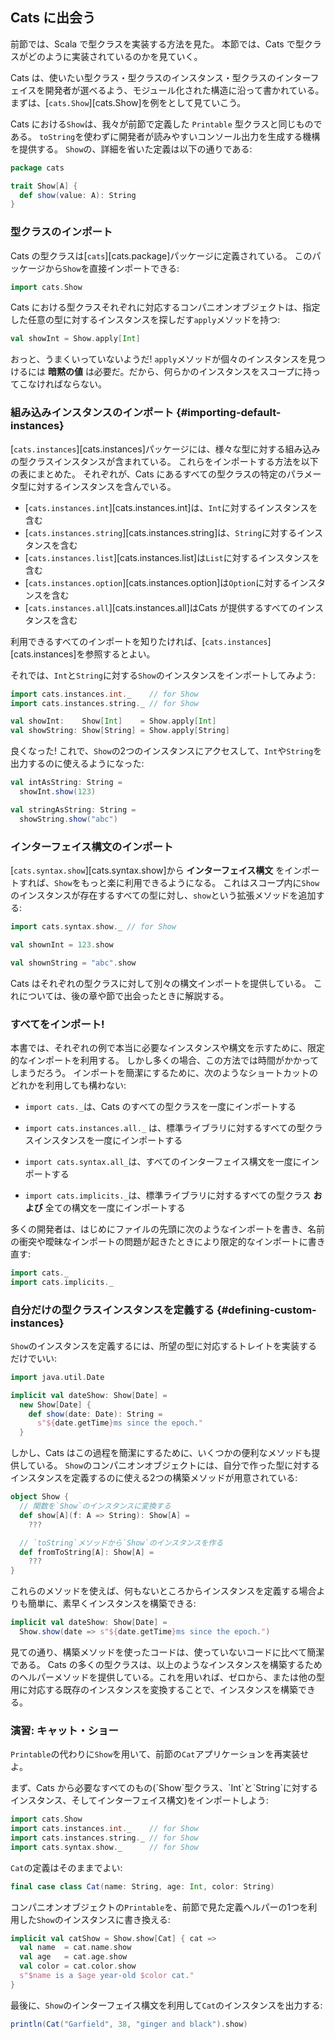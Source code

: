 ## Cats に出会う

前節では、Scala で型クラスを実装する方法を見た。
本節では、Cats で型クラスがどのように実装されているのかを見ていく。

Cats は、使いたい型クラス・型クラスのインスタンス・型クラスのインターフェイスを開発者が選べるよう、モジュール化された構造に沿って書かれている。
まずは、[`cats.Show`][cats.Show]を例をとして見ていこう。

Cats における`Show`は、我々が前節で定義した `Printable` 型クラスと同じものである。
`toString`を使わずに開発者が読みやすいコンソール出力を生成する機構を提供する。
`Show`の、詳細を省いた定義は以下の通りである:

```scala
package cats

trait Show[A] {
  def show(value: A): String
}
```

### 型クラスのインポート

Cats の型クラスは[`cats`][cats.package]パッケージに定義されている。
このパッケージから`Show`を直接インポートできる:

```scala
import cats.Show
```

Cats における型クラスそれぞれに対応するコンパニオンオブジェクトは、指定した任意の型に対するインスタンスを探しだす`apply`メソッドを持つ:

```scala
val showInt = Show.apply[Int]
```

おっと、うまくいっていないようだ!
`apply`メソッドが個々のインスタンスを見つけるには **暗黙の値** は必要だ。だから、何らかのインスタンスをスコープに持ってこなければならない。

### 組み込みインスタンスのインポート {#importing-default-instances}

[`cats.instances`][cats.instances]パッケージには、様々な型に対する組み込みの型クラスインスタンスが含まれている。
これらをインポートする方法を以下の表にまとめた。
それぞれが、Cats にあるすべての型クラスの特定のパラメータ型に対するインスタンスを含んでいる。

- [`cats.instances.int`][cats.instances.int]は、`Int`に対するインスタンスを含む
- [`cats.instances.string`][cats.instances.string]は、`String`に対するインスタンスを含む
- [`cats.instances.list`][cats.instances.list]は`List`に対するインスタンスを含む
- [`cats.instances.option`][cats.instances.option]は`Option`に対するインスタンスを含む
- [`cats.instances.all`][cats.instances.all]はCats が提供するすべてのインスタンスを含む

利用できるすべてのインポートを知りたければ、[`cats.instances`][cats.instances]を参照するとよい。

それでは、`Int`と`String`に対する`Show`のインスタンスをインポートしてみよう:

```scala
import cats.instances.int._    // for Show
import cats.instances.string._ // for Show

val showInt:    Show[Int]    = Show.apply[Int]
val showString: Show[String] = Show.apply[String]
```

良くなった! これで、`Show`の2つのインスタンスにアクセスして、`Int`や`String`を出力するのに使えるようになった:

```scala
val intAsString: String =
  showInt.show(123)

val stringAsString: String =
  showString.show("abc")
```

### インターフェイス構文のインポート

[`cats.syntax.show`][cats.syntax.show]から **インターフェイス構文** をインポートすれば、`Show`をもっと楽に利用できるようになる。
これはスコープ内に`Show`のインスタンスが存在するすべての型に対し、`show`という拡張メソッドを追加する:

```scala
import cats.syntax.show._ // for Show
```

```scala
val shownInt = 123.show

val shownString = "abc".show
```

Cats はそれぞれの型クラスに対して別々の構文インポートを提供している。
これについては、後の章や節で出会ったときに解説する。

### すべてをインポート!

本書では、それぞれの例で本当に必要なインスタンスや構文を示すために、限定的なインポートを利用する。
しかし多くの場合、この方法では時間がかかってしまうだろう。
インポートを簡潔にするために、次のようなショートカットのどれかを利用しても構わない:

- `import cats._`は、Cats のすべての型クラスを一度にインポートする

- `import cats.instances.all._` は、標準ライブラリに対するすべての型クラスインスタンスを一度にインポートする

- `import cats.syntax.all_`は、すべてのインターフェイス構文を一度にインポートする

- `import cats.implicits._`は、標準ライブラリに対するすべての型クラス **および** 全ての構文を一度にインポートする

多くの開発者は、はじめにファイルの先頭に次のようなインポートを書き、名前の衝突や曖昧なインポートの問題が起きたときにより限定的なインポートに書き直す:

```scala
import cats._
import cats.implicits._
```

### 自分だけの型クラスインスタンスを定義する {#defining-custom-instances}

`Show`のインスタンスを定義するには、所望の型に対応するトレイトを実装するだけでいい:

```scala
import java.util.Date

implicit val dateShow: Show[Date] =
  new Show[Date] {
    def show(date: Date): String =
      s"${date.getTime}ms since the epoch."
  }
```

しかし、Cats はこの過程を簡潔にするために、いくつかの便利なメソッドも提供している。
`Show`のコンパニオンオブジェクトには、自分で作った型に対するインスタンスを定義するのに使える2つの構築メソッドが用意されている:

```scala
object Show {
  // 関数を`Show`のインスタンスに変換する
  def show[A](f: A => String): Show[A] =
    ???

  // `toString`メソッドから`Show`のインスタンスを作る
  def fromToString[A]: Show[A] =
    ???
}
```

これらのメソッドを使えば、何もないところからインスタンスを定義する場合よりも簡単に、素早くインスタンスを構築できる:

```scala
implicit val dateShow: Show[Date] =
  Show.show(date => s"${date.getTime}ms since the epoch.")
```

見ての通り、構築メソッドを使ったコードは、使っていないコードに比べて簡潔である。
Cats の多くの型クラスは、以上のようなインスタンスを構築するためのヘルパーメソッドを提供している。これを用いれば、ゼロから、または他の型用に対応する既存のインスタンスを変換することで、インスタンスを構築できる。

### 演習: キャット・ショー

`Printable`の代わりに`Show`を用いて、前節の`Cat`アプリケーションを再実装せよ。

<div class="solution">
まず、Cats から必要なすべてのもの(`Show`型クラス、`Int`と`String`に対するインスタンス、そしてインターフェイス構文)をインポートしよう:

```scala
import cats.Show
import cats.instances.int._    // for Show
import cats.instances.string._ // for Show
import cats.syntax.show._      // for Show
```

`Cat`の定義はそのままでよい:

```scala
final case class Cat(name: String, age: Int, color: String)
```

コンパニオンオブジェクトの`Printable`を、前節で見た定義ヘルパーの1つを利用した`Show`のインスタンスに書き換える:

```scala
implicit val catShow = Show.show[Cat] { cat =>
  val name  = cat.name.show
  val age   = cat.age.show
  val color = cat.color.show
  s"$name is a $age year-old $color cat."
}
```

最後に、`Show`のインターフェイス構文を利用して`Cat`のインスタンスを出力する:

```scala
println(Cat("Garfield", 38, "ginger and black").show)
```
</div>

